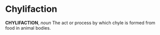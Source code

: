 # Chylifaction

**CHYLIFACTION**, _noun_ The act or process by which chyle is formed from food in animal bodies.